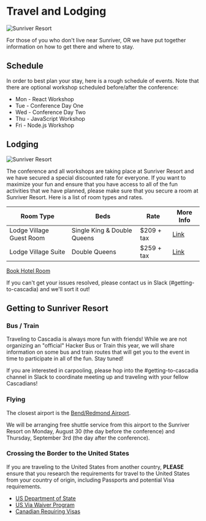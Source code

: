 # Travel and Lodging

![Sunriver Resort](${STATIC}/images/sunriver-overhead.jpg)

For those of you who don't live near Sunriver, OR we have put together information on how to get there and where to stay.

## Schedule

In order to best plan your stay, here is a rough schedule of events. Note that there are optional workshop scheduled before/after the conference:

* Mon - React Workshop
* Tue - Conference Day One 
* Wed - Conference Day Two
* Thu - JavaScript Workshop
* Fri - Node.js Workshop

## Lodging

![Sunriver Resort](${STATIC}/images/sunriver-lodge.jpg)

The conference and all workshops are taking place at Sunriver Resort and we have secured a special discounted rate for everyone. If you want to maximize your fun and ensure that you have access to all of the fun activities that we have planned, please make sure that you secure a room at Sunriver Resort. Here is a list of room types and rates.

<table id="lodging-rates">
    <thead>
        <tr><th>Room Type</th><th>Beds</th><th>Rate</th><th>More Info</th></tr>
    </thead>
    <tbody>
        <tr><td>Lodge Village Guest Room</td><td>Single King &amp; Double Queens</td><td>$209 + tax</td><td><a href="https://www.destinationhotels.com/sunriver-resort/hotel/bend-oregon-lodging/oregon-lodging">Link</a></td></tr>
        <tr><td>Lodge Village Suite</td><td>Double Queens</td><td>$259 + tax</td><td><a href="https://www.destinationhotels.com/sunriver-resort/hotel/bend-oregon-lodging/central-oregon-lodging">Link</a></td></tr>
    </tbody>
</table>

<a class="cta" href="https://www.destinationhotels.com/sunriver-resort/meetings/cjs2020">Book Hotel Room</a>

If you can't get your issues resolved, please contact us in Slack (#getting-to-cascadia) and we'll sort it out!

## Getting to Sunriver Resort

### Bus / Train

Traveling to Cascadia is always more fun with friends! While we are not organizing an "official" Hacker Bus or Train this year, we will share information on some bus and train routes that will get you to the event in time to participate in all of the fun. Stay tuned!

If you are interested in carpooling, please hop into the #getting-to-cascadia channel in Slack to coordinate meeting up and traveling with your fellow Cascadians!

### Flying

The closest airport is the [Bend/Redmond Airport](http://www.flyrdm.com/). 

We will be arranging free shuttle service from this airport to the Sunriver Resort on Monday, August 30 (the day before the conference) and Thursday, September 3rd (the day after the conference).


### Crossing the Border to the United States

If you are traveling to the United States from another country, **PLEASE** ensure that you research the requirements for travel to the United States from your country of origin, including Passports and potential Visa requirements. 

* [US Department of State](https://travel.state.gov/content/travel/en/us-visas/business.html)
* [US Via Waiver Program](https://www.dhs.gov/visa-waiver-program)
* [Canadian Requiring Visas](https://ca.usembassy.gov/visas/do-i-need-a-visa/)